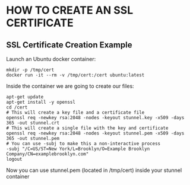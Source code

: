 # HOW TO CREATE AN SSL CERTIFICATE

## SSL Certificate Creation Example
Launch an Ubuntu docker container:
```
mkdir -p /tmp/cert
docker run -it --rm -v /tmp/cert:/cert ubuntu:latest
```
Inside the container we are going to create our files:
```
apt-get update
apt-get install -y openssl
cd /cert
# This will create a key file and a certificate file
openssl req -newkey rsa:2048 -nodes -keyout stunnel.key -x509 -days 365 -out stunnel.crt
# This will create a single file with the key and certificate
openssl req -newkey rsa:2048 -nodes -keyout stunnel.pem -x509 -days 365 -out stunnel.pem
# You can use -subj to make this a non-interactive process
-subj "/C=US/ST=New York/L=Brooklyn/O=Example Brooklyn Company/CN=examplebrooklyn.com"
logout
```
Now you can use stunnel.pem (located in /tmp/cert) inside your stunnel container
